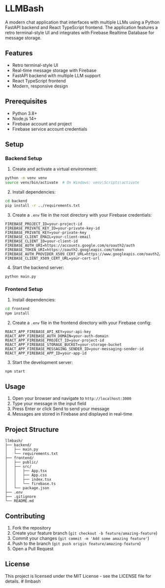 # LLMBash

A modern chat application that interfaces with multiple LLMs using a Python FastAPI backend and React TypeScript frontend. The application features a retro terminal-style UI and integrates with Firebase Realtime Database for message storage.

## Features

- Retro terminal-style UI
- Real-time message storage with Firebase
- FastAPI backend with multiple LLM support
- React TypeScript frontend
- Modern, responsive design

## Prerequisites

- Python 3.8+
- Node.js 14+
- Firebase account and project
- Firebase service account credentials

## Setup

### Backend Setup

1. Create and activate a virtual environment:
```bash
python -m venv venv
source venv/bin/activate  # On Windows: venv\Scripts\activate
```

2. Install dependencies:
```bash
cd backend
pip install -r ../requirements.txt
```

3. Create a `.env` file in the root directory with your Firebase credentials:
```
FIREBASE_PROJECT_ID=your-project-id
FIREBASE_PRIVATE_KEY_ID=your-private-key-id
FIREBASE_PRIVATE_KEY=your-private-key
FIREBASE_CLIENT_EMAIL=your-client-email
FIREBASE_CLIENT_ID=your-client-id
FIREBASE_AUTH_URI=https://accounts.google.com/o/oauth2/auth
FIREBASE_TOKEN_URI=https://oauth2.googleapis.com/token
FIREBASE_AUTH_PROVIDER_X509_CERT_URL=https://www.googleapis.com/oauth2/v1/certs
FIREBASE_CLIENT_X509_CERT_URL=your-cert-url
```

4. Start the backend server:
```bash
python main.py
```

### Frontend Setup

1. Install dependencies:
```bash
cd frontend
npm install
```

2. Create a `.env` file in the frontend directory with your Firebase config:
```
REACT_APP_FIREBASE_API_KEY=your-api-key
REACT_APP_FIREBASE_AUTH_DOMAIN=your-auth-domain
REACT_APP_FIREBASE_PROJECT_ID=your-project-id
REACT_APP_FIREBASE_STORAGE_BUCKET=your-storage-bucket
REACT_APP_FIREBASE_MESSAGING_SENDER_ID=your-messaging-sender-id
REACT_APP_FIREBASE_APP_ID=your-app-id
```

3. Start the development server:
```bash
npm start
```

## Usage

1. Open your browser and navigate to `http://localhost:3000`
2. Type your message in the input field
3. Press Enter or click Send to send your message
4. Messages are stored in Firebase and displayed in real-time

## Project Structure

```
llmbash/
├── backend/
│   ├── main.py
│   └── requirements.txt
├── frontend/
│   ├── public/
│   ├── src/
│   │   ├── App.tsx
│   │   ├── App.css
│   │   ├── index.tsx
│   │   └── firebase.ts
│   └── package.json
├── .env
├── .gitignore
└── README.md
```

## Contributing

1. Fork the repository
2. Create your feature branch (`git checkout -b feature/amazing-feature`)
3. Commit your changes (`git commit -m 'Add some amazing feature'`)
4. Push to the branch (`git push origin feature/amazing-feature`)
5. Open a Pull Request

## License

This project is licensed under the MIT License - see the LICENSE file for details. # llmbash
